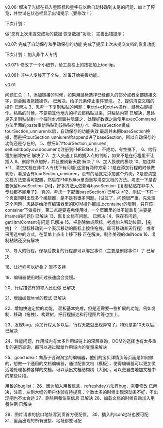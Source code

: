 v0.06:
解决了光标在插入星图标和星字符以后自动移动到末尾的问题，加上了预览，并尝试在状态栏显示出错提示（要修改！）

下次计划：

做“您有上次未提交成功的数据 恢复数据”功能；
完善出错提示；

v0.07:
完成了自动保存和手动保存的功能
完成了提示上次未提交文档的恢复功能

下次计划：
加入非牛人专线

v0.071:
修改了一个小细节，给工具栏上的按钮加上tooltip。

v0.081:
非牛人专线开了个头，准备开始完善功能。

v0.01






问题汇总：
1、添加链接的时候，如果用鼠标选择已经键入的部分或者全部链接文字，则会触发拖拽操作。
已解决，给子元素停止事件冒泡。
2、提供清空文档的操作
已解决
3、思考一下复制粘贴的问题：用ctrl+c和ctrl+v操作，鼠标右键操作。粘贴的时候，不要把其他地方的样式都粘贴过来，只粘贴内容
已解决，思路是先复制粘贴到一个临时div里面并隐藏之，处理好数据之后使用execCommand方法里面的paste重新粘贴到该粘贴的地方
4、把baseSection换成tourSection_unniuren以后，自动保存的功能失效
最后并未把baseSection换掉，而是把tourSection_unniuren给append进了baseSection，所以自动保存的功能还是存在的。
5、想把$('#tourSection_unniuren', self.editbody.cw.document)注册到FNREditor上，不成功，有空搞下。
6、给行程加删除按钮
解决了
7、加入交通工具的插入点的判断，如果不是在行程里不让插入
8、删除节点加好，并且要刷新天数
解决了
9、加入换肤的模块
10、加注释
*11、清空文档在非牛人专线下有问题{这里有两种方案：1是在添加行程的时候做判断，看是否有tourSection_unniuren，没有的话就先添加这个外壳。2是使清空文档方法变得可配置，然后在FNREditor里面重写清空文档的方法。考虑一下是否要保留baseSection【id】，好多方法太依赖与baseSection【复制粘贴在非牛人专线都不能用了】，真的，考虑一下配置baseSection}
已解决
*12、测试一下在一个页面同时出现多个编辑器，是不是有很多问题。{试过了，问题很严重。先处理这个问题，思路是给所有编辑器里的DOM操作都加上container的限制，只在该container下做操作，第二点是要避免使用id，一个页面里的id不能重复[主要是iframe的问题]}
已解决
13、恢复文档有问题。
已解决
14、保存有问题，getHtmlContent有问题
已解决
15、把删除做成图标，考虑加入移动位置，【拖拽】？（鼠标移动到一个表示移动的图标上按住拖拽，即可移动某天行程）
    或者采用选中的方式，在菜单上点击上移下移
    正在解决，制作美观的delNode
16、复制粘贴还没有解决

17、导入的行程，保存后恢复的行程都可以绑定事件（主要是删除事件）了
已解决

18、让行程可以折叠？
暂不支持

19、编辑器使用时间过长速度会变慢。


20、行程描述有的导入还没做
已解决

21、增加编辑html的模式
已解决

22、增加快速定位的功能。
面板基本完成，但是还需要一些扩展的功能，例如复制、移动（拖拽）、构建树，把行程描述和行程图片等也加上。

23、发现bug，添加行程太多以后，行程天数就出现异常了。特别是第10天以后...
已解决

24、性能问题，作用域内有太多作用域链上的深层查询，DOM的选择也有太多重复的遍历查询，都可以通过赋给作用域内的变量来解决

25、good idea：向燕子咨询淘宝的编辑器，他们的宝贝详情页等页面是如何做的，想做一个通用的文档编辑器，通过配置文档（模板），使得编辑器可以更加灵活地处理各种各样的文档，可以读出文档结构树（大纲），可以更自由地加文档中的某些片段。


用餐的buglist：
26、因为加入用餐信息，refreshday方法有bug，需要修改
已解决，注意，左侧大纲的用户体验有待提高：个数太多的时候出现滚动条不好，不出现吧也不太合适
27、删除用餐住宿信息
已解决
28、加载文档的时候自动加入用餐住宿
已解决


29、图片请求的接口地址写到页首方便配置。
30、插入的icon地址也要可配
31、里面出现的所有链接、地址都要可配